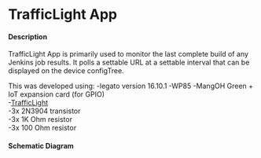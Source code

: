 TrafficLight App
==================

#### Description

TrafficLight App is primarily used to monitor the last complete build of any Jenkins job results. It polls a settable URL at a settable interval that can be displayed on the device configTree. 

This was developed using: 
-legato version 16.10.1
-WP85
-MangOH Green + IoT expansion card (for GPIO)  
-[TrafficLight](https://www.adafruit.com/product/2993)  
-3x 2N3904 transistor  
-3x 1K Ohm resistor  
-3x 100 Ohm resistor

#### Schematic Diagram